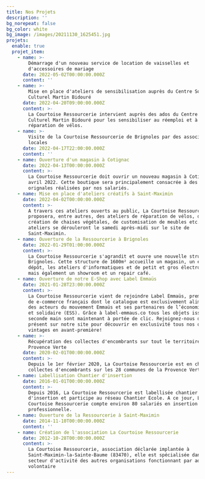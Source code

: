 ```yaml
---
title: Nos Projets
description: ''
bg_norepeat: false
bg_color: white
bg_image: /images/20211130_1625451.jpg
projets:
  enable: true
  projet_item:
    - name: >-
        Démarrage d'un nouveau service de location de vaisselles et
        d'accessoires de mariage
      date: 2022-05-02T00:00:00.000Z
      content: ''
    - name: >-
        Mise en place d'ateliers de sensibilisation auprès du Centre Social et
        Culturel Martin Bidouré
      date: 2022-04-20T09:00:00.000Z
      content: >-
        La Courtoise Ressourcerie intervient auprès des ados du Centre Social et
        Culturel Martin Bidouré pour les sensibiliser au réemploi et à la petite
        réparation de vélos. 
    - name: >-
        Visite de la Courtoise Ressourcerie de Brignoles par des associations
        locales
      date: 2022-04-17T22:00:00.000Z
      content: ''
    - name: Ouverture d'un magasin à Cotignac
      date: 2022-04-13T00:00:00.000Z
      content: >-
        La Courtoise Ressourcerie doit ouvrir un nouveau magasin à Cotignac en
        avril 2022. Cette boutique sera principalement consacrée à des créations
        orignales réalisées par nos salariés. 
    - name: Mise en place d'ateliers créatifs à Saint-Maximin
      date: 2022-04-02T00:00:00.000Z
      content: >-
        A travers ces ateliers ouverts au public, La Courtoise Ressourcerie
        proposera, entre autres, des ateliers de réparation de vélos, de
        création de chaises végétales, de customisation de meubles etc. Ces
        ateliers se dérouleront le samedi après-midi sur le site de
        Saint-Maximin.
    - name: Ouverture de la Ressourcerie à Brignoles
      date: 2022-01-29T01:00:00.000Z
      content: >-
        La Courtoise Ressourcerie s'agrandit et ouvre une nouvelle structure à
        Brignoles. Cette structure de 1600m² accueille un magasin, un espace de
        dépôt, les ateliers d'informatiques et de petit et gros électroménagers
        mais également un showroom et un repair café. 
    - name: Ouverture de notre E-Shop avec Label Emmaüs
      date: 2021-01-28T23:00:00.000Z
      content: >-
        La Courtoise Ressourcerie vient de rejoindre Label Emmaüs, premier site
        de e-commerce français dont le catalogue est exclusivement alimenté par
        des acteurs du mouvement Emmaüs et ses partenaires de l’économie sociale
        et solidaire (ESS). Grâce à label-emmaus.co tous les objets issus de la
        seconde main sont maintenant à portée de clic. Rejoignez-nous dés à
        présent sur notre site pour découvrir en exclusivité tous nos objets
        vintages en avant-première!
    - name: >-
        Récupération des collectes d'encombrants sur tout le territoire de la
        Provence Verte
      date: 2020-02-01T00:00:00.000Z
      content: >-
        Depuis le 1er février 2020, La Courtoise Ressourcerie est en charge des
        collectes d'encombrants sur les 28 communes de la Provence Verte. 
    - name: Labellisation Chantier d'insertion
      date: 2016-01-01T00:00:00.000Z
      content: >-
        Depuis 2016, La Courtoise Ressourcerie est labellisée chantier
        d'insertion et participe au réseau Chantier Ecole. A ce jour, La
        Courtoise Ressourcerie compte environ 80 salariés en insertion
        professionnelle. 
    - name: Ouverture de la Ressourcerie à Saint-Maximin
      date: 2014-11-10T00:00:00.000Z
      content: ''
    - name: Création de l'association La Courtoise Ressourcerie
      date: 2012-10-28T00:00:00.000Z
      content: >-
        La Courtoise Ressourcerie, association déclarée implantée à
        Saint-Maximin-la-Sainte-Baume (83470), elle est spécialisée dans le
        secteur d'activité des autres organisations fonctionnant par adhésion
        volontaire
---
```


